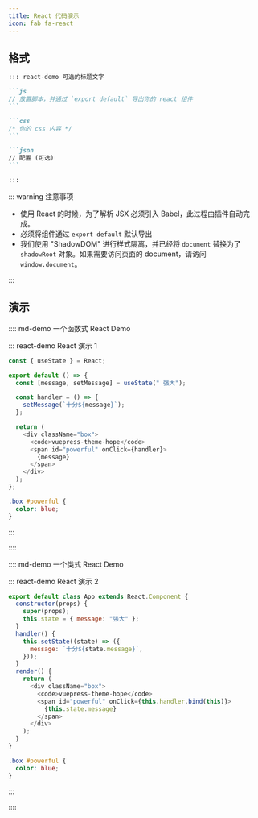 ```yaml
---
title: React 代码演示
icon: fab fa-react
---
```


## 格式

````md
::: react-demo 可选的标题文字

```js
// 放置脚本，并通过 `export default` 导出你的 react 组件
```

```css
/* 你的 css 内容 */
```

```json
// 配置 (可选)
```

:::
````

::: warning 注意事项

- 使用 React 的时候，为了解析 JSX 必须引入 Babel，此过程由插件自动完成。
- 必须将组件通过 `export default` 默认导出
- 我们使用 "ShadowDOM" 进行样式隔离，并已经将 `document` 替换为了 `shadowRoot` 对象。如果需要访问页面的 document，请访问 `window.document`。

:::

## 演示

:::: md-demo 一个函数式 React Demo

::: react-demo React 演示 1

```js
const { useState } = React;

export default () => {
  const [message, setMessage] = useState(" 强大");

  const handler = () => {
    setMessage(`十分${message}`);
  };

  return (
    <div className="box">
      <code>vuepress-theme-hope</code>
      <span id="powerful" onClick={handler}>
        {message}
      </span>
    </div>
  );
};
```

```css
.box #powerful {
  color: blue;
}
```

:::

::::

:::: md-demo 一个类式 React Demo

::: react-demo React 演示 2

```js
export default class App extends React.Component {
  constructor(props) {
    super(props);
    this.state = { message: "强大" };
  }
  handler() {
    this.setState((state) => ({
      message: `十分${state.message}`,
    }));
  }
  render() {
    return (
      <div className="box">
        <code>vuepress-theme-hope</code>
        <span id="powerful" onClick={this.handler.bind(this)}>
          {this.state.message}
        </span>
      </div>
    );
  }
}
```

```css
.box #powerful {
  color: blue;
}
```

:::

::::
